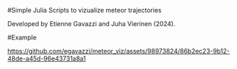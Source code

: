 #Simple Julia Scripts to vizualize meteor trajectories

Developed by Etienne Gavazzi and Juha Vierinen (2024). 

#Example

https://github.com/egavazzi/meteor_viz/assets/98973824/86b2ec23-9b12-48de-a45d-96e43731a8a1

